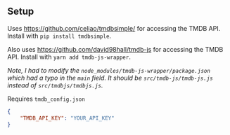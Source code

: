 ## Setup
Uses https://github.com/celiao/tmdbsimple/ for accessing the TMDB API. 
Install with `pip install tmdbsimple`.

Also uses https://github.com/david98hall/tmdb-js for accessing the TMDB API.
Install with `yarn add tmdb-js-wrapper`.

*Note, I had to modify the `node_modules/tmdb-js-wrapper/package.json` which had a typo in the `main` field. It should be `src/tmdb-js/tmdb-js.js` instead of `src/tmdbjs/tmdbjs.js`.*

Requires `tmdb_config.json`
```json
{
    "TMDB_API_KEY": "YOUR_API_KEY"
}
```